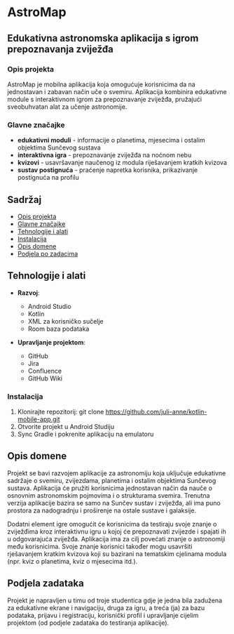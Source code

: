 # AstroMap

## Edukativna astronomska aplikacija s igrom prepoznavanja zviježđa

### Opis projekta

AstroMap je mobilna aplikacija koja omogućuje korisnicima da na jednostavan i zabavan način uče o svemiru. Aplikacija kombinira edukativne module s interaktivnom igrom za prepoznavanje zviježđa, pružajući sveobuhvatan alat za učenje astronomije.

### Glavne značajke

- **edukativni moduli** - informacije o planetima, mjesecima i ostalim objektima Sunčevog sustava
- **interaktivna igra** - prepoznavanje zviježđa na noćnom nebu
- **kvizovi** - usavršavanje naučenog iz modula riješavanjem kratkih kvizova
- **sustav postignuća** - praćenje napretka korisnika, prikazivanje postignuća na profilu

## Sadržaj
- [Opis projekta](#-opis-projekta)
- [Glavne značajke](#-glavne-značajke)
- [Tehnologije i alati](#-tehnologije-i-alati)
- [Instalacija](#-instalacija)
- [Opis domene](#-opis-domene)
- [Podjela po zadacima](#-podjela-po-zadacima)

## Tehnologije i alati

- **Razvoj**:
  - Android Studio
  - Kotlin
  - XML za korisničko sučelje
  - Room baza podataka

- **Upravljanje projektom**:
  - GitHub
  - Jira
  - Confluence
  - GitHub Wiki

### Instalacija

1. Klonirajte repozitorij: git clone https://github.com/juli-anne/kotlin-mobile-app.git
2. Otvorite projekt u Android Studiju
3. Sync Gradle i pokrenite aplikaciju na emulatoru

## Opis domene

Projekt se bavi razvojem aplikacije za astronomiju koja uključuje edukativne sadržaje o svemiru, zvijezdama, planetima i ostalim objektima Sunčevog sustava. Aplikacija će pružiti korisnicima jednostavan način da nauče o osnovnim astronomskim pojmovima i o strukturama svemira. Trenutna verzija aplikacije bazira se samo na Sunčev sustav i zviježđa, ali ima puno prostora za nadogradnju i proširenje na ostale sustave i galaksije.

Dodatni element igre omogućit će korisnicima da testiraju svoje znanje o zviježđima kroz interaktivnu igru u kojoj će prepoznavati zvijezde i spajati ih u odgovarajuća zviježđa. Aplikacija ima za cilj povećati znanje o astronomiji među korisnicima. Svoje znanje korisnici također mogu usavršiti rješavanjem kratkim kvizova koji su bazirani na tematskim cjelinama modula (npr. kviz o planetima, kviz o mjesecima itd.).

## Podjela zadataka

Projekt je napravljen u timu od troje studentica gdje je jedna bila zadužena za edukativne ekrane i navigaciju, druga za igru, a treća (ja) za bazu podataka, prijavu i registraciju, korisnički profil i upravljanje cijelim projektom (od podjele zadataka do testiranja aplikacije).